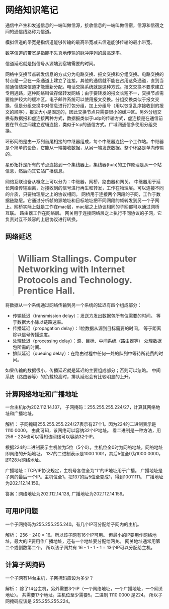 # 网络知识笔记 #

通信中产生和发送信息的一端叫做信源，接收信息的一端叫做信宿，信源和信宿之间的通信线路称为信道。

模拟信道的带宽是指信道能够传输的最高带宽减去信道能够传输的最小带宽。

数字信道的带宽是指能不失真地传输的脉冲序列的最高速率。

信道延迟就是指信号从源端到宿端需要的时间。

网络中交换节点转发信息的方式分为电路交换、报文交换和分组交换。电路交换的特点是一旦在一条通道上建立了连接，其他的通信就不能在占用这条通道，直到当前通信结束信道才能重新分配。电话交换系统就是这种方式。报文交换不要求建立专用通路，这种网络叫做存储转发网络；由于要转发的报文长短不一，交换节点需要维护较大的缓冲区。电子邮件系统可以使用报文交换。分组交换类似于报文交换，但是分组交换中对信息进行打包分组，加上分组号（用以恢复乱序接收到的报文的顺序），报文大小是固定的，因此交换节点只需要很小的缓冲区。另外分组交换有数据报和虚连接两种方式，数据报类似于udp的传输方式，虚连接是在通信前要在节点之间建立逻辑连接，类似于tcp的通信方式。广域网通信多使用分组交换。

环形网络是由一系列首尾相接的中继器组成，每个中继器连接一个工作站。中继器是个简单的设备，它能从一端接收数据，从另一端发送数据。整个环路是单向传输的。

星形拓扑是所有的节点连接到一个集线器上，集线器(hub)的工作原理是从一个站信息，然后向其它站广播信息。

网络互联设备从概念上可以分为：中继器，网桥，路由器和网关。 中继器用于延长网络传输距离，对接收到的信号进行再生和转发，工作在物理层。可以连接不同的介质，只要物理层之上的协议相同。
网桥用于连接两个网段的子网，工作于数据链路层。它通过分析帧的源地址和目标地址把不同网段的帧转发到另一个子网上。网桥实际上就是工作在mac层，mac层之上协议相同的子网都可以通过网桥互联。
路由器工作在网络层。
网关用于连接网络层之上执行不同协议的子网，它负责对互不兼容的上层协议进行转换。

## 网络延迟 ##

> # William Stallings. Computer Networking with Internet Protocols and Technology. Prentice Hall.

将数据从一个系统通过网络传输到另一个系统的延迟有四个组成部分：

- 传输延迟（transmission delay）：发送方发出数据包所有位需要的时间。 等于数据大小除以链路速率。
- 传播延迟（propagation delay）：1位数据从源到目标需要的时间， 等于距离除以信号传播速度。
- 处理延迟（processing delay）：源、目标、中间系统（路由器等） 处理数据包所需的时间。
- 排队延迟（queuing delay）：在路由过程中任何一处的队列中等待所花费的时间。

如果传输的数据很小，传播延迟就是延迟的主要组成部分；否则可以忽略。 中间系统（路由器等）的负载较高时，排队延迟会有比较明显的上升。

## 计算网络地址和广播地址 ##

一台主机ip为202.112.14.137， 子网掩码：255.255.255.224/27，计算其网络地址和广播地址。

解析：
子网掩码255.255.255.224/27表示有27个1。因为224的二进制表示是1110 0000。
由此可知，该网络可以容纳32个IP地址。
看二进制是一种方法，用256 - 224也可以得知该网络可以容纳32个IP。

根据224的二进制表示主机位为5位（5个0）。主机位全0时为网络地址，网络地址即网络的开始地址。
137的二进制表示是1000 1001，其后5位全0为1000 0000，即128为网络地址。

广播地址：TCP/IP协议规定，主机号各位全为“1”的IP地址用于广播。
广播地址是子网的最后一个IP。主机位全1。把137的后5位全变成1，得到10011111。
广播地址为202.112.14.159。

答案：网络地址为202.112.14.128, 广播地址为202.112.14.159。

## 可用IP问题 ##
一个子网掩码为255.255.255.240。有几个IP可分配给子网内的主机。

解析：
256 - 240 = 16。所以该子网有16个IP可用。
但最小的IP要用作网络地址，最大的IP要用作广播地址，还有一个地址要分配给网关。
网关地址通常用第二个或倒数第二个。
所以该子网共有 16 - 1 - 1 - 1 = 13个IP可以分配给主机。

## 计算子网掩码 ##

一个子网有14台主机，子网掩码应设为多少？

解析：
除了14台主机，另外需要3个IP（一个网络地址，一个广播地址，一个网关地址）。
共需要17个地址。主机位至少需要5。二进制 1110 0000 是224。
所以子网掩码应该是 255.255.255.224。
